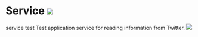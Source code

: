 Service     <img src="http://dw.rp.ru:8185/app/rest/builds/buildType:(id:AkvelonTimes_Build)/statusIcon"/>
=======

service test
Test application service for reading information from Twitter.
<img src="http://o161.rp.ru:12/app/rest/builds/buildType:(id:AkvelonTimes_Build)/statusIcon"/>
